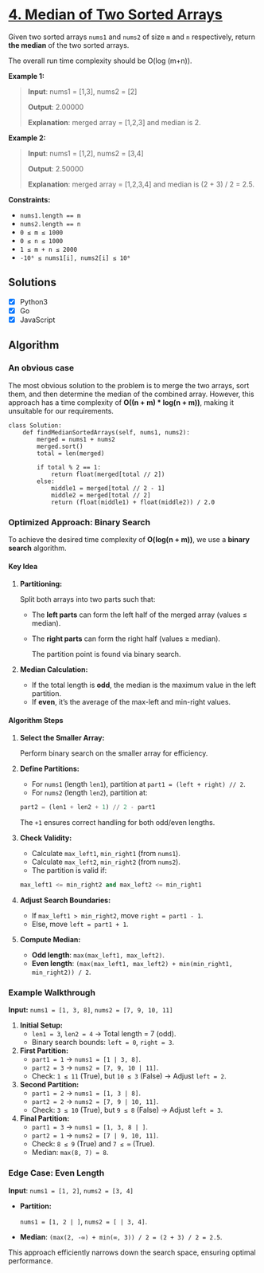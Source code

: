 # [4. Median of Two Sorted Arrays](https://leetcode.com/problems/median-of-two-sorted-arrays/ "Problem")

Given two sorted arrays ```nums1``` and ```nums2``` of size ```m``` and ```n``` respectively, return **the median** of the two sorted arrays.

The overall run time complexity should be O(log (m+n)).

**Example 1:** 

> **Input**: nums1 = [1,3], nums2 = [2]
> 
> **Output**: 2.00000
> 
> **Explanation**: merged array = [1,2,3] and median is 2.

**Example 2:**
> **Input**: nums1 = [1,2], nums2 = [3,4]
>
> **Output**: 2.50000
>
> **Explanation**: merged array = [1,2,3,4] and median is (2 + 3) / 2 = 2.5.

**Constraints:**
+ ```nums1.length == m```
+ ```nums2.length == n```
+ ```0 ≤ m ≤ 1000```
+ ```0 ≤ n ≤ 1000```
+ ```1 ≤ m + n ≤ 2000```
+ ```-10⁶ ≤ nums1[i], nums2[i] ≤ 10⁶```

## Solutions
- [x] Python3
- [x] Go
- [x] JavaScript

## Algorithm
### An obvious case
The most obvious solution to the problem is to merge the two arrays, sort them, and then determine the median 
of the combined array. However, this approach has a time complexity of **O((n + m) * log(n + m))**, 
making it unsuitable for our requirements.

```pycon
class Solution:
    def findMedianSortedArrays(self, nums1, nums2):
        merged = nums1 + nums2
        merged.sort()
        total = len(merged)
        
        if total % 2 == 1:
            return float(merged[total // 2])
        else:
            middle1 = merged[total // 2 - 1]
            middle2 = merged[total // 2]
            return (float(middle1) + float(middle2)) / 2.0
```

### Optimized Approach: Binary Search

To achieve the desired time complexity of **O(log(n + m))**, we use a **binary search** algorithm.

#### Key Idea

1) **Partitioning:**

    Split both arrays into two parts such that:
    * The **left parts** can form the left half of the merged array (values ≤ median).
    * The **right parts** can form the right half (values ≥ median).

        The partition point is found via binary search.
2) **Median Calculation:**

    * If the total length is **odd**, the median is the maximum value in the left partition.
    * If **even**, it’s the average of the max-left and min-right values.

#### Algorithm Steps
1) **Select the Smaller Array:**
    
    Perform binary search on the smaller array for efficiency.
2) **Define Partitions:**

    * For ```nums1``` (length ```len1```), partition at ```part1 = (left + right) // 2```.
    * For ```nums2``` (length ```len2```), partition at:
    ```python
    part2 = (len1 + len2 + 1) // 2 - part1
    ```
   The ```+1``` ensures correct handling for both odd/even lengths.
3) **Check Validity:**
    * Calculate ```max_left1```, ```min_right1``` (from ```nums1```).
    * Calculate ```max_left2```, ```min_right2``` (from ```nums2```).
    * The partition is valid if:
    ```python
    max_left1 <= min_right2 and max_left2 <= min_right1
    ```
4) **Adjust Search Boundaries:**
    * If ```max_left1 > min_right2```, move ```right = part1 - 1```.
    * Else, move ```left = part1 + 1```.
5) **Compute Median:**
    * **Odd length**: ```max(max_left1, max_left2)```.
    * **Even length**: ```(max(max_left1, max_left2) + min(min_right1, min_right2)) / 2```.

### Example Walkthrough
**Input:**
```nums1 = [1, 3, 8]```, ```nums2 = [7, 9, 10, 11]```

1) **Initial Setup:**
    * ```len1 = 3```, ```len2 = 4``` → Total length = 7 (odd).
    * Binary search bounds: ```left = 0```, ```right = 3```.
2) **First Partition:**
    * ```part1 = 1``` → ```nums1 = [1 | 3, 8]```.
    * ```part2 = 3``` → ```nums2 = [7, 9, 10 | 11]```.
    * Check: ```1 ≤ 11``` (True), but ```10 ≤ 3``` (False) → Adjust ```left = 2```.
3) **Second Partition:**
    * ```part1 = 2``` → ```nums1 = [1, 3 | 8]```.
    * ```part2 = 2``` → ```nums2 = [7, 9 | 10, 11]```.
    * Check: ```3 ≤ 10``` (True), but ```9 ≤ 8``` (False) → Adjust ```left = 3```.
4) **Final Partition:**
    * ```part1 = 3``` → ```nums1 = [1, 3, 8 | ]```.
    * ```part2 = 1``` → ```nums2 = [7 | 9, 10, 11]```.
    * Check: ```8 ≤ 9``` (True) and ```7 ≤ ∞``` (True).
    * Median: ```max(8, 7) = 8```.

### Edge Case: Even Length

**Input**: ```nums1 = [1, 2]```, ```nums2 = [3, 4]```
* **Partition:**

    ```nums1 = [1, 2 | ]```, ```nums2 = [ | 3, 4]```.
* **Median**: ```(max(2, -∞) + min(∞, 3)) / 2 = (2 + 3) / 2 = 2.5```.

This approach efficiently narrows down the search space, ensuring optimal performance.

